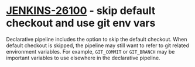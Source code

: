 # [JENKINS-26100](https://issues.jenkins.io/browse/JENKINS-26100) - skip default checkout and use git env vars

Declarative pipeline includes the option to skip the default checkout.
When default checkout is skipped, the pipeline may still want to refer to git related environment variables.
For example, `GIT_COMMIT` or `GIT_BRANCH` may be important variables to use elsewhere in the declarative pipeline.
